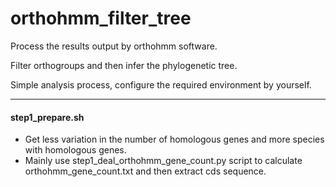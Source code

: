 # orthohmm_filter_tree
Process the results output by orthohmm software.

Filter orthogroups and then infer the phylogenetic tree.

Simple analysis process, configure the required environment by yourself.

----

#### step1_prepare.sh 
- Get less variation in the number of homologous genes and more species with homologous genes.
- Mainly use step1_deal_orthohmm_gene_count.py script to calculate orthohmm_gene_count.txt and then extract cds sequence.

